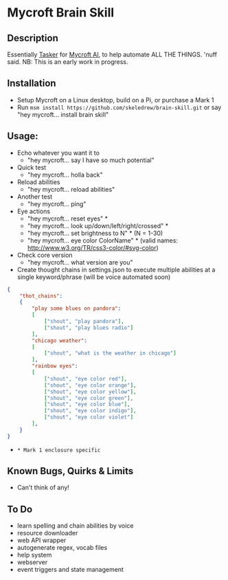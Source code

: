 # Mycroft Brain Skill


## Description
Essentially [Tasker](http://tasker.dinglisch.net/) for [Mycroft AI](https://mycroft.ai/), to help automate ALL THE THINGS. 'nuff said. NB: This is an early work in progress.

## Installation
- Setup Mycroft on a Linux desktop, build on a Pi, or purchase a Mark 1
- Run `msm install https://github.com/skeledrew/brain-skill.git` or say "hey mycroft... install brain skill"

## Usage:
- Echo whatever you want it to
  - "hey mycroft... say I have so much potential"
- Quick test
  - "hey mycroft... holla back"
- Reload abilities
  - "hey mycroft... reload abilities"
- Another test
  - "hey mycroft... ping"
- Eye actions
  - "hey mycroft... reset eyes" *
  - "hey mycroft... look up/down/left/right/crossed" *
  - "hey mycroft... set brightness to N" * (N = 1-30)
  - "hey mycroft... eye color ColorName" * (valid names: http://www.w3.org/TR/css3-color/#svg-color)
- Check core version
  - "hey mycroft... what version are you"
- Create thought chains in settings.json to execute multiple abilities at a single keyword/phrase (will be voice automated soon)
``` json
{
    "thot_chains":
    {
        "play some blues on pandora":
        [
            ["shout", "play pandora"],
            ["shout", "play blues radio"]
        ],
        "chicago weather":
        [
            ["shout", "what is the weather in chicago"]
        ],
        "rainbow eyes":
        [
            ["shout", "eye color red"],
            ["shout", "eye color orange"],
            ["shout", "eye color yellow"],
            ["shout", "eye color green"],
            ["shout", "eye color blue"],
            ["shout", "eye color indigo"],
            ["shout", "eye color violet"]
        ],
    }
}
```
- `* Mark 1 enclosure specific`

## Known Bugs, Quirks & Limits
- Can't think of any!

## To Do
- learn spelling and chain abilities by voice
- resource downloader
- web API wrapper
- autogenerate regex, vocab files
- help system
- webserver
- event triggers and state management